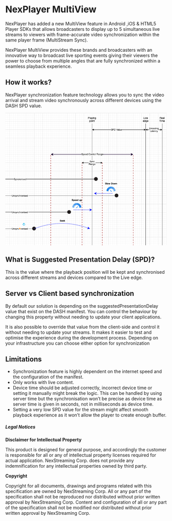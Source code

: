 # NexPlayer MultiView

NexPlayer has added a new MultiView feature in Android ,iOS & HTML5 Player SDKs that allows broadcasters to display up to 5 simultaneous live streams to viewers with frame-accurate video synchronization within the same player frame (MultiStream Sync).

NexPlayer MultiView provides these brands and broadcasters with an innovative way to broadcast live sporting events giving their viewers the power to choose from multiple angles that are fully synchronized within a seamless playback experience.

## How it works?

NexPlayer synchronization feature technology allows you to sync the video arrival and stream video synchronously across different devices using the DASH SPD value. 

<img text-align="center" src="./assets/3.png">

## What is Suggested Presentation Delay (SPD)?

This is the value where the playback position will be kept and synchronised across different streams and devices compared to the Live edge.

## Server vs Client based synchronization

By default our solution is depending on the suggestedPresentationDelay value that exist on the DASH manifest. You can control the behaviour by changing this property without needing to update your client applications. 

It is also possible to override that value from the client-side and control it without needing to update your streams. It makes it easier to test and optimise the experience during the development process. Depending on your infrastructure you can choose either option for synchronization

## Limitations

- Synchronization feature is highly dependent on the internet speed and the configuration of the manifest.
- Only works with live content.
- Device time should be adjusted correctly, incorrect device time or setting it manually might break the logic. This can be handled by using server time but the synchronisation won’t be precise as device time as server time is given in seconds, not in milliseconds as device time.
- Setting a very low SPD value for the stream might affect smooth playback experience as it won’t allow the player to create enough buffer.


##### Legal Notices

**Disclaimer for Intellectual Property**

This product is designed for general purpose, and accordingly the customer is responsible for all or any of
intellectual property licenses required for actual application. NexStreaming Corp. does not provide any indemnification for any intellectual properties owned by third party.

**Copyright**

Copyright for all documents, drawings and programs related with this specification are owned by NexStreaming
Corp. All or any part of the specification shall not be reproduced nor distributed without prior written approval by NexStreaming Corp. Content and configuration of all or any part of the specification shall not be modified nor distributed without prior written approval by NexStreaming Corp.